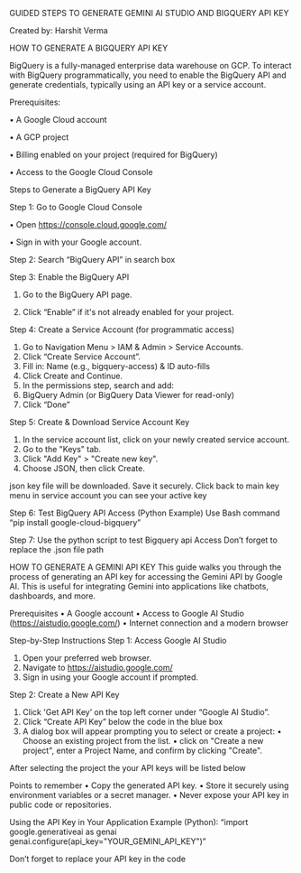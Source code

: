 
GUIDED STEPS TO GENERATE GEMINI AI STUDIO AND BIGQUERY API KEY

Created by: Harshit Verma



HOW TO GENERATE A BIGQUERY API KEY

BigQuery is a fully-managed enterprise data warehouse on GCP. To interact with BigQuery programmatically, you need to enable the BigQuery API and generate credentials, typically using an API key or a service account.

Prerequisites:

•	A Google Cloud account

•	A GCP project

•	Billing enabled on your project (required for BigQuery)

•	Access to the Google Cloud Console



Steps to Generate a BigQuery API Key

Step 1: Go to Google Cloud Console

•	Open https://console.cloud.google.com/

•	Sign in with your Google account.
 

Step 2: Search “BigQuery API” in search box

Step 3: Enable the BigQuery API

1.	Go to the BigQuery API page.
   
2.	Click “Enable” if it's not already enabled for your project.
 

Step 4: Create a Service Account (for programmatic access)
1.	Go to Navigation Menu > IAM & Admin > Service Accounts.
2.	Click “Create Service Account”.
3.	Fill in: Name (e.g., bigquery-access) & ID auto-fills
4.	Click Create and Continue.
5.	In the permissions step, search and add:
6.	BigQuery Admin (or BigQuery Data Viewer for read-only)
7.	Click “Done”

Step 5: Create & Download Service Account Key
1.	In the service account list, click on your newly created service account.
2.	Go to the "Keys" tab.
3.	Click "Add Key" > "Create new key".
4.	Choose JSON, then click Create.

 
json key file will be downloaded. Save it securely.
Click back to main key menu in service account you can see your active key
 

Step 6: Test BigQuery API Access (Python Example)
Use Bash command “pip install google-cloud-bigquery”
 
Step 7: Use the python script to test Bigquery api Access
Don’t forget to replace the .json file path 
 




HOW TO GENERATE A GEMINI API KEY
This guide walks you through the process of generating an API key for accessing the Gemini API by Google AI. This is useful for integrating Gemini into applications like chatbots, dashboards, and more.

 
Prerequisites
•	A Google account
•	Access to Google AI Studio (https://aistudio.google.com/)
•	Internet connection and a modern browser

Step-by-Step Instructions
Step 1: Access Google AI Studio
1.	Open your preferred web browser.
2.	Navigate to https://aistudio.google.com/
3. Sign in using your Google account if prompted.
 

Step 2: Create a New API Key
1. Click 'Get API Key’ on the top left corner under “Google AI Studio”.
2. Click “Create API Key” below the code in the blue box 
3.	A dialog box will appear prompting you to select or create a project:
•	Choose an existing project from the list.
• click on "Create a new project", enter a Project Name, and confirm by clicking "Create".


After selecting the project the your API keys will be listed below
 
Points to remember
•	Copy the generated API key.
•	Store it securely using environment variables or a secret manager.
•	Never expose your API key in public code or repositories.

Using the API Key in Your Application
Example (Python):
“import google.generativeai as genai
genai.configure(api_key="YOUR_GEMINI_API_KEY")”

Don’t forget to replace your API key in the code
